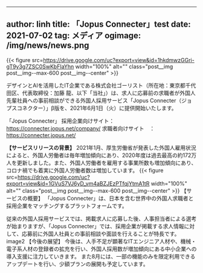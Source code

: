 
  ---
  author: linh
  title: 「Jopus Connecter」test
  date: 2021-07-02
  tag: メディア
  ogimage: /img/news/news.png
  ---

  {{< figure src=https://drive.google.com/uc?export=view&id=1hkdmwzGGri-gT9y3g7ZSC0SwKbFIaYhn width="100%" alt="" class="post__img post__img--max-600 post__img--center" >}}

  デザインとAIを活用したIT企業である株式会社ゴーリスト（所在地：東京都千代田区、代表取締役：加藤 龍、以下「当社」）は、求人に応募前の求職者が外国人先輩社員への事前相談ができる外国人採用サービス「Jopus Connecter（ジョプスコネクター）」β版を、2021年6月1日（火）に提供開始いたします。

「Jopus Connecter」
採用企業向けサイト： https://connecter.jopus.net/company/
求職者向けサイト　： https://connecter.jopus.net/

**【サービスリリースの背景】**
2021年1月、厚生労働省が発表した外国人雇用状況によると、外国人労働者は毎年増加傾向にあり、2020年度は過去最高の約172万人を更新しました。また、外国人労働者を雇用する事業所数も増加傾向にあり、コロナ禍でも着実に外国人労働者数は増加しています。
{{< figure src=https://drive.google.com/uc?export=view&id=1GVuS7VJ6yD_vm4aBZJEzPTfqjYtmA1tR width="100%" alt="" class="post__img post__img--max-600 post__img--center" >}}
【サービスの概要】
「Jopus Connecter」は、日本を含む世界中の外国人求職者と採用企業をマッチングするプラットフォームです。

従来の外国人採用サービスでは、掲載求人に応募した後、人事担当者による選考が始まりますが、「Jopus Connecter」では、採用企業が掲載する求人情報に対して、応募前に外国人社員との事前相談や面談を行えることが特長です。
image2
【今後の展望】
今後は、人手不足が顕著なITエンジニア人材や、機械・電子系人材の登録者の拡充を行い、外国人採用数が増加傾向にある中小企業への導入支援に注力していきます。
また8月には、一部の機能のみを限定利用できるアップデートを行い、少額プランの展開も予定しています。
